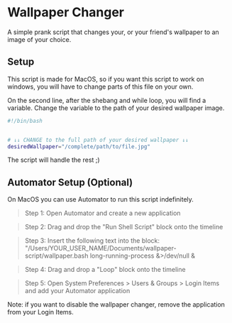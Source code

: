 # Wallpaper Changer
A simple prank script that changes your, or your friend's wallpaper to an image of your choice.

## Setup
This script is made for MacOS, so if you want this script to work on windows, you will have to change parts of this file on your own.

On the second line, after the shebang and while loop, you will find a variable. Change the variable to the path of your desired wallpaper image.

```bash
#!/bin/bash


# ↓↓ CHANGE to the full path of your desired wallpaper ↓↓
desiredWallpaper="/complete/path/to/file.jpg"
```
The script will handle the rest ;)

## Automator Setup (Optional)
On MacOS you can use Automator to run this script indefinitely.

> Step 1: Open Automator and create a new application

> Step 2: Drag and drop the "Run Shell Script" block onto the timeline

> Step 3: Insert the following text into the block: "/Users/YOUR_USER_NAME/Documents/wallpaper-script/wallpaper.bash long-running-process &>/dev/null &

> Step 4: Drag and drop a "Loop" block onto the timeline

> Step 5: Open System Preferences > Users & Groups > Login Items and add your Automator application

Note: if you want to disable the wallpaper changer, remove the application from your Login Items.
